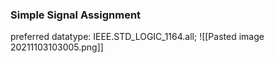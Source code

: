 ### Simple Signal Assignment
preferred datatype: IEEE.STD_LOGIC_1164.all;
![[Pasted image 20211103103005.png]]